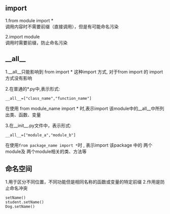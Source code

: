 ## import ##  

1.from module import *  
调用内容时不需要前缀（直接调用），但是有可能命名污染  

2.import module   
调用时需要前缀，防止命名污染

## \_\_all\_\_ ##

1.__all__只能影响到 from import * 这种import 方式, 对于from import 的 import 方式没有影响  

2.在普通的*.py中,表示形式:  
```
__all__=["class_name","function_name"] 
```
在使用 from module_name import * 时,表示import 该module中的__all__中所列出类、函数、变量  

3.在__init__.py文件中，表示形式:

```
__all__=["module_a","module_b"] 
```
在使用``` from package_name import * ```时 , 表示import 该package 中的 两个module及 两个module相关的类、方法等

## 命名空间 ##

1.用于区分不同位置，不同功能但是相同名称的函数或变量的特定前缀
2.作用是防止命名冲突  

```
setName()
student.setName()
Dog.setName()

